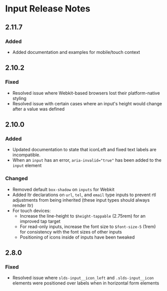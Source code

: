 <!-- Release notes authoring guidelines: http://keepachangelog.com/ -->

# Input Release Notes

<!-- ## [Unreleased] -->

## 2.11.7

### Added

- Added documentation and examples for mobile/touch context

## 2.10.2

### Fixed

- Resolved issue where Webkit-based browsers lost their platform-native styling
- Resolved issue with certain cases where an input's height would change after a value was defined

## 2.10.0

### Added

- Updated documentation to state that iconLeft and fixed text labels are incompatible.
- When an `input` has an error, `aria-invalid="true"` has been added to the `input` element

### Changed

- Removed default `box-shadow` on `inputs` for Webkit
- Added ltr declarations on `url`, `tel`, and `email` type inputs to prevent rtl adjustments from being inherited (these input types should always render ltr)
- For touch devices:
  - Increase the line-height to `$height-tappable` (2.75rem) for an improved tap target
  - For read-only inputs, increase the font size to `$font-size-5` (1rem) for consistency with the font sizes of other inputs
  - Positioning of icons inside of inputs have been tweaked

## 2.8.0

### Fixed

- Resolved issue where `slds-input__icon_left` and `.slds-input__icon` elements were positioned over labels when in horizontal form elements
